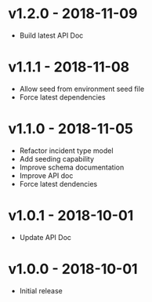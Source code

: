 # v1.2.0 - 2018-11-09
- Build latest API Doc

# v1.1.1 - 2018-11-08
- Allow seed from environment seed file
- Force latest dependencies

# v1.1.0 - 2018-11-05
- Refactor incident type model
- Add seeding capability
- Improve schema documentation
- Improve API doc
- Force latest dendencies

# v1.0.1 - 2018-10-01
- Update API Doc

# v1.0.0 - 2018-10-01
- Initial release
